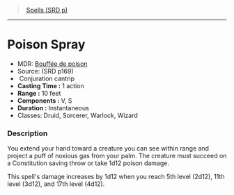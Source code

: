 ﻿> [Spells (SRD p)](srd_spells.md)

---

# Poison Spray

- MDR: [Bouffée de poison](hd_spells_bouffee_de_poison.md)
- Source: (SRD p169)
-  Conjuration cantrip
- **Casting Time :** 1 action
- **Range :** 10 feet
- **Components :** V, S
- **Duration :** Instantaneous
- Classes: Druid, Sorcerer, Warlock, Wizard

### Description

You extend your hand toward a creature you can see within range and project a puff of noxious gas from your palm. The creature must succeed on a Constitution saving throw or take 1d12 poison damage.

This spell's damage increases by 1d12 when you reach 5th level (2d12), 11th level (3d12), and 17th level (4d12).


